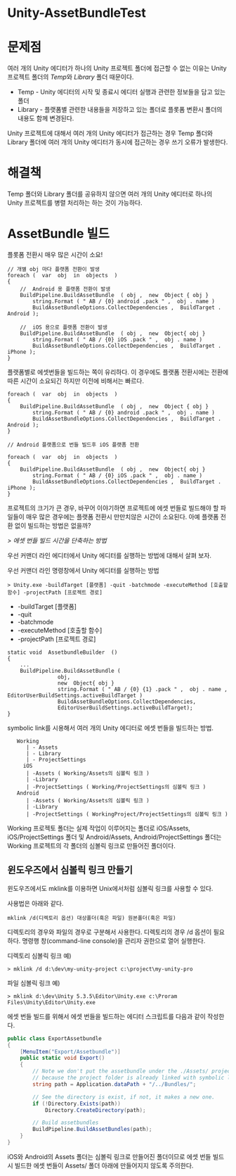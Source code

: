 # Unity-AssetBundleTest

문제점
======

여러 개의 Unity 에디터가 하나의 Unity 프로젝트 폴더에 접근할 수 없는 이유는 Unity 프로젝트 폴더의 *Temp*와 *Library* 폴더 때문이다. 

 * Temp - Unity 에디터의 시작 및 종료시 에디터 실행과 관련한 정보들을 담고 있는 폴더
 * Library - 플랫폼별 관련한 내용들을 저장하고 있는 폴더로 플롯폼 변환시 폴더의 내용도 함께 변경된다.

Unity 프로젝트에 대해서 여러 개의 Unity 에디터가 접근하는 경우 Temp 폴더와 Library 폴더에 여러 개의 Unity 에디터가 동시에 접근하는 경우 쓰기 오류가 발생한다. 

해결책
======
 
Temp 폴더와 Library 폴더를 공유하지 않으면 여러 개의 Unity 에디터로 하나의 Unity 프로젝트를 병렬 처리하는 하는 것이 가능하다. 




AssetBundle 빌드
================

플롯폼 전환시 매우 많은 시간이 소요!

```
// 개별 obj 마다 플랫폼 전환이 발생
foreach (  var  obj  in  objects  ) 
{ 
    //  Android 용 플랫폼 전환이 발생 
    BuildPipeline.BuildAssetBundle  ( obj ,  new  Object { obj }  
        string.Format ( " AB / {0} android .pack " ,  obj . name ) 
        BuildAssetBundleOptions.CollectDependencies ,  BuildTarget . Android ); 
    
    //  iOS 용으로 플랫폼 전환이 발생 
    BuildPipeline.BuildAssetBundle  ( obj ,  new  Object{ obj }  
        string.Format ( " AB / {0} iOS .pack " ,  obj . name ) 
        BuildAssetBundleOptions.CollectDependencies ,  BuildTarget . iPhone ); 
}
```
플랫폼별로 에셋번들을 빌드하는 쪽이 유리하다. 이 경우에도 플랫폼 전환시에는 전환에 따른 시간이 소요되긴 하지만 이전에 비해서는 빠르다.

```
foreach (  var  obj  in  objects  ) 
{ 
    BuildPipeline.BuildAssetBundle  ( obj ,  new  Object { obj }  
        string.Format ( " AB / {0} android .pack " ,  obj . name )
        BuildAssetBundleOptions.CollectDependencies ,  BuildTarget . Android ); 
} 

// Android 플랫폼으로 번들 빌드후 iOS 플랫폼 전환

foreach (  var  obj  in  objects  ) 
{ 
    BuildPipeline.BuildAssetBundle  ( obj ,  new  Object{ obj }  
        string.Format ( " AB / {0} iOS .pack " ,  obj . name ) 
        BuildAssetBundleOptions.CollectDependencies ,  BuildTarget . iPhone ); 
}
```

프로젝트의 크기가 큰 경우, 바꾸어 이야기하면 프로젝트에 에셋 번들로 빌드해야 할 파일들이 매우 많은 경우에는 플랫폼 전환시 만만치않은 시간이 소요된다. 아예 플랫폼 전환 없이 빌드하는 방법은 없을까?

*> 에셋 번들 빌드 시간을 단축하는 방법*

우선 커맨더 라인 에디터에서 Unity 에디터를 실행하는 방법에 대해서 살펴 보자.

우선 커맨더 라인 명령창에서 Unity 에디터를 실행하는 방법
```
> Unity.exe -buildTarget [플랫폼] -quit -batchmode -executeMethod [호출할 함수] -projectPath [프로젝트 경로]
```

 * -buildTarget [플랫폼] 
 * -quit 
 * -batchmode 
 * -executeMethod [호출할 함수] 
 * -projectPath [프로젝트 경로]

```
static void  AssetbundleBuilder  () 
{ 
    ...
    BuildPipeline.BuildAssetBundle ( 
                obj,  
                new  Object{ obj }  
                string.Format ( " AB / {0} {1} .pack " ,  obj . name ,  EditorUserBuildSettings.activeBuildTarget ) 
                BuildAssetBundleOptions.CollectDependencies,  
                EditorUserBuildSettings.activeBuildTarget); 
}
```

symbolic link를 시용해서 여러 개의 Unity 에디터로 에셋 번들을 빌드하는 방법. 

```
   Working
      | - Assets
      | - Library
      | - ProjectSettings
     iOS
      | -Assets ( Working/Assets의 심볼릭 링크 )
      | -Library
      | -ProjectSettings ( Working/ProjectSettings의 심볼릭 링크 )
   Android
      | -Assets ( Working/Assets의 심볼릭 링크 )
      | -Library 
      | -ProjectSettings ( WorkingProject/ProjectSettings의 심볼릭 링크 )
```

Working 프로젝토 폴더는 실제 작업이 이루어지는 폴더로 iOS/Assets, iOS/ProjectSettings 폴더 및 Android/Assets, Android/ProjectSettings 폴더는 Working 프로젝트의 각 폴더의 심볼릭 링크로 만들어진 폴더이다. 

윈도우즈에서 심볼릭 링크 만들기
-------------------------------

윈도우즈에서도 mklink를 이용하면 Unix에서처럼 심볼릭 링크를 사용할 수 있다. 

사용법은 아래와 같다. 
```
mklink /d(디렉토리 옵션) 대상폴더(혹은 파일) 원본폴더(혹은 파일)
```

디렉토리의 경우와 파일의 경우로 구분해서 사용한다. 디렉토리의 경우 /d 옵션이 필요하다. 명령행 창(command-line console)을 관리자 권한으로 열어 실행한다. 

디렉토리 심볼릭 링크 예)
```
> mklink /d d:\dev\my-unity-project c:\project\my-unity-pro
```
파일 심볼릭 링크 예)
```
> mklink d:\dev\Unity 5.3.5\Editor\Unity.exe c:\Proram Files\Unity\Editor\Unity.exe
```

에셋 번들 빌드를 위해서 에셋 번들을 빌드하는 에디터 스크립트를 다음과 같이 작성한다. 
``` csharp
public class ExportAssetbundle
{
    [MenuItem("Export/Assetbundle")]
    public static void Export()
    {
        // Note we don't put the assetbundle under the ./Assets/ project folder
        // because the project folder is already linked with symbolic link.
        string path = Application.dataPath + "/../Bundles/";

        // See the directory is exist, if not, it makes a new one.
        if (!Directory.Exists(path))
            Directory.CreateDirectory(path);

        // Build assetbundles
        BuildPipeline.BuildAssetBundles(path);
    }
}
```

iOS와 Android의 Assets 폴더는 심볼릭 링크로 만들어진 폴더이므로 에셋 번들 빌드시 빌드한 에셋 번들이 Assets/ 폴더 아래에 만들어지지 않도록 주의한다.

